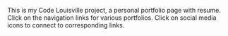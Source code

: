 This is my Code Louisville project, a personal portfolio page with resume. Click on the navigation links for various portfolios.  Click on social media icons to connect to corresponding links.  
